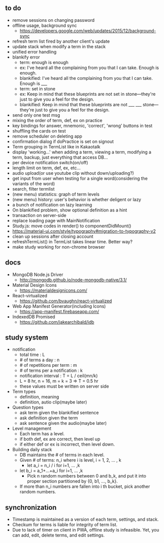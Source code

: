 ## to do
- remove sessions on changing password
- offline usage, background sync
  - https://developers.google.com/web/updates/2015/12/background-sync
- refresh term list fired by another client's update
- update stack when modify a term in the stack
- unified error handling
- blankify error
  - term: enough is enough
  - ex: I've heard all the complaining from you that I can take. Enough is enough.
  - blankified: I've heard all the complaining from you that I can take. Enough is ___
  - term: set in stone
  - ex: Keep in mind that these blueprints are not set in stone—they're just to give you a feel for the design.
  - blankified: Keep in mind that these blueprints are not ___ ___ stone—they're just to give you a feel for the design.
- send only one test msg 
- mixing the order of term, def, ex on practice
- key bindings for answer, mnemonic, 'correct', 'wrong' buttons in test
- shuffling the cards on test
- remove scheduler on deleting app
- confirmation dialog if doPractice is set on signout
- Term grouping in TermList like in Kakaotalk
- display 'working...' when
  adding a term,
  viewing a term,
  modifying a term,
  backup,
  just everything that access DB...
- per device notification switch(on/off)
- length limit on term, def, ex, etc...
- audio upload(or use youtube clip without down/uploading?)
- get input from user when testing for a single word(considering the variants of the word)
- search, filter termlist
- (new menu) statistics: graph of term levels
- (new menu) history: user's behavior is whether deligent or lazy
- a bunch of notification on lazy learning
- On blankified problem, show optional definition as a hint
- transaction on server-side
- replace loading page with MainNotification
- Study.js: move codes in render() to componentDidMount()
- https://material-ui.com/style/typography#migration-to-typography-v2
- clean up sessions after closing account
- refreshTermList() in TermList takes linear time. Better way?
- make study working for non-chrome browser

## docs
- MongoDB Node.js Driver
  - http://mongodb.github.io/node-mongodb-native/3.1/
- Material Design Icons
  - https://materialdesignicons.com/
- React-virtualized
  - https://github.com/bvaughn/react-virtualized
- Web App Manifest Generator(including Icons)
  - https://app-manifest.firebaseapp.com/
- IndexedDB Promised
  - https://github.com/jakearchibald/idb

## study system
- notification
	- total time : L
	- \# of terms a day : n
	- \# of repetitions per term : m
	- \# of terms per a notification : k
	- notification interval : T = L / ceil(mn/k)
	- L = 8 hr, n = 16, m = k = 3	=>	T = 0.5 hr
	- these values must be written on server side
- Term types
  - definition, meaning
  - definition, autio clip(maybe later)
- Question types
  - ask term given the blankified sentence
  - ask definition given the term
  - ask sentence given the audio(maybe later)
- Level management
  - Each term has a level.
  - if both def, ex are correct, then level up
  - if either def or ex is incorrect, then level down.
- Building daily stack
	- DB maintains the # of terms in each level.
    - Given # of terms: n_i     where i is level, i = 1, 2, ... , k
	  - let a_i = n_i / i     for i=1, ... ,k
    - let b_i = a_1+...+a_i  for i=1, ... ,k
	  - Pick n random numbers between 0 and b_k, and put it into proper section partitioned by {0, b1, ..., b_k}.
    - If more than n_i numbers are fallen into i th bucket, pick another random numbers.


## synchronization
- Timestamp is maintained as a version of each term, settings, and stack.
- Checkum for terms is liable for integrity of term list.
- Due to lack of timer on client in PWA, offline study is infeasible. Yet, you can add, edit, delete terms, and edit settings.